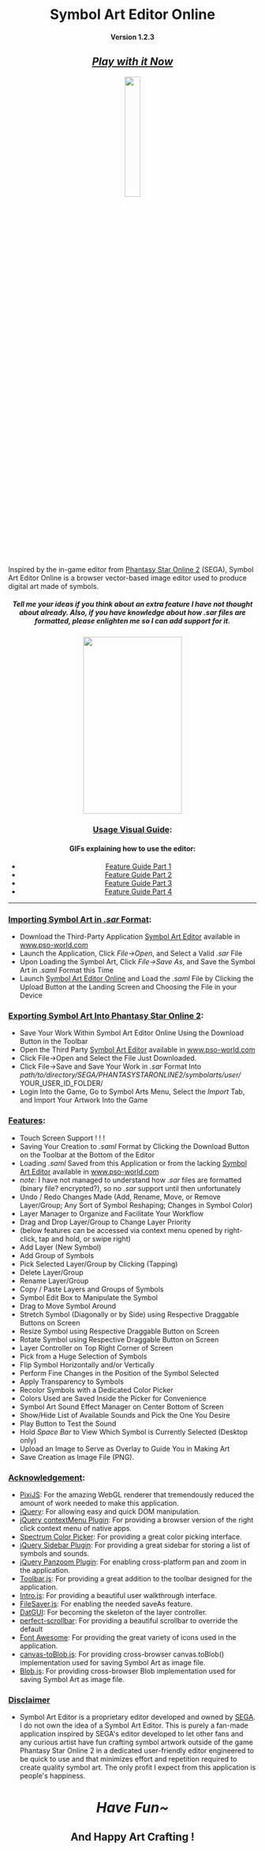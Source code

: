 <div align="center">

# Symbol Art Editor Online
#### Version 1.2.3

## [*Play with it Now*](https://malulleybovo.github.io/SymbolArtEditorOnline/)

<img height="25%" width="25%" src="https://raw.githubusercontent.com/malulleybovo/SymbolArtEditorOnline/master/css/images/arks_logo.png">

</div>

Inspired by the in-game editor from [Phantasy Star Online 2](http://pso2.jp/) (SEGA), 
Symbol Art Editor Online is a browser vector-based image editor used to produce digital art made of symbols.

<div align="center">

##### Tell me your ideas if you think about an extra feature I have not thought about already. Also, if you have knowledge about how *.sar* files are formatted, please enlighten me so I can add support for it.

</div>

<div align="center">
<img src="https://github.com/malulleybovo/SymbolArtEditorOnline/blob/master/res/walkthrough/welcome.gif" width="200" height="358" />

### [Usage Visual Guide](https://github.com/malulleybovo/SymbolArtEditorOnline/wiki/1-Usage):
#### GIFs explaining how to use the editor:
- [Feature Guide Part 1](https://github.com/malulleybovo/SymbolArtEditorOnline/wiki/1.1-Features-Part-1)
- [Feature Guide Part 2](https://github.com/malulleybovo/SymbolArtEditorOnline/wiki/1.2-Features-Part-2)
- [Feature Guide Part 3](https://github.com/malulleybovo/SymbolArtEditorOnline/wiki/1.3-Features-Part-3)
- [Feature Guide Part 4](https://github.com/malulleybovo/SymbolArtEditorOnline/wiki/1.4-Features-Part-4)
</div>

----
### [Importing Symbol Art in *.sar* Format](https://github.com/malulleybovo/SymbolArtEditorOnline/wiki/2-Importing-Symbol-Art):
- Download the Third-Party Application [Symbol Art Editor](http://www.pso-world.com/forums/showthread.php?215777-Symbol-Art-Editor-EN-Version) available in www.pso-world.com
- Launch the Application, Click *File->Open*, and Select a Valid *.sar* File
- Upon Loading the Symbol Art, Click *File->Save As*, and Save the Symbol Art in *.saml* Format this Time
- Launch [Symbol Art Editor Online](https://malulleybovo.github.io/SymbolArtEditorOnline/) and Load the *.saml* File by Clicking the Upload Button at the Landing Screen and Choosing the File in your Device

### [Exporting Symbol Art Into Phantasy Star Online 2](https://github.com/malulleybovo/SymbolArtEditorOnline/wiki/3-Exporting-Symbol-Art):
- Save Your Work Within Symbol Art Editor Online Using the Download Button in the Toolbar
- Open the Third Party [Symbol Art Editor](http://www.pso-world.com/forums/showthread.php?215777-Symbol-Art-Editor-EN-Version) available in www.pso-world.com
- Click File->Open and Select the File Just Downloaded.
- Click File->Save and Save Your Work in *.sar* Format Into *path/to/directory/SEGA/PHANTASYSTARONLINE2/symbolarts/user/* YOUR_USER_ID_FOLDER/
- Login Into the Game, Go to Symbol Arts Menu, Select the *Import* Tab, and Import Your Artwork Into the Game

### [Features](https://github.com/malulleybovo/SymbolArtEditorOnline/wiki/4-Features):
- Touch Screen Support ! ! !
- Saving Your Creation to *.saml* Format by Clicking the Download Button on the Toolbar at the Bottom of the Editor
- Loading *.saml* Saved from this Application or from the lacking [Symbol Art Editor](http://www.pso-world.com/forums/showthread.php?215777-Symbol-Art-Editor-EN-Version) available in www.pso-world.com
- *note:* I have not managed to understand how *.sar* files are formatted (binary file? encrypted?), so no *.sar* support until then unfortunately
- Undo / Redo Changes Made (Add, Rename, Move, or Remove Layer/Group; Any Sort of Symbol Reshaping; Changes in Symbol Color)
- Layer Manager to Organize and Facilitate Your Workflow
- Drag and Drop Layer/Group to Change Layer Priority
- (below features can be accessed via context menu opened by right-click, tap and hold, or swipe right)
- Add Layer (New Symbol)
- Add Group of Symbols
- Pick Selected Layer/Group by Clicking (Tapping)
- Delete Layer/Group
- Rename Layer/Group
- Copy / Paste Layers and Groups of Symbols
- Symbol Edit Box to Manipulate the Symbol
- Drag to Move Symbol Around
- Stretch Symbol (Diagonally or by Side) using Respective Draggable Buttons on Screen
- Resize Symbol using Respective Draggable Button on Screen
- Rotate Symbol using Respective Draggable Button on Screen
- Layer Controller on Top Right Corner of Screen
- Pick from a Huge Selection of Symbols
- Flip Symbol Horizontally and/or Vertically
- Perform Fine Changes in the Position of the Symbol Selected
- Apply Transparency to Symbols
- Recolor Symbols with a Dedicated Color Picker
- Colors Used are Saved Inside the Picker for Convenience
- Symbol Art Sound Effect Manager on Center Bottom of Screen
- Show/Hide List of Available Sounds and Pick the One You Desire
- Play Button to Test the Sound
- Hold *Space Bar* to View Which Symbol is Currently Selected (Desktop only)
- Upload an Image to Serve as Overlay to Guide You in Making Art
- Save Creation as Image File (PNG).

### [Acknowledgement](https://github.com/malulleybovo/SymbolArtEditorOnline/wiki/5-Acknowledgement):
- [PixiJS](http://www.pixijs.com/): For the amazing WebGL renderer that tremendously reduced the amount of work needed to make this application.
- [jQuery](https://jquery.com/): For allowing easy and quick DOM manipulation.
- [jQuery contextMenu Plugin](http://swisnl.github.io/jQuery-contextMenu/index.html): For providing a browser version of the right click context menu of native apps.
- [Spectrum Color Picker](https://bgrins.github.io/spectrum/): For providing a great color picking interface.
- [jQuery Sidebar Plugin](http://jillix.github.io/jQuery-sidebar/): For providing a great sidebar for storing a list of symbols and sounds.
- [jQuery Panzoom Plugin](https://github.com/timmywil/jquery.panzoom): For enabling cross-platform pan and zoom in the application.
- [Toolbar.js](http://paulkinzett.github.io/toolbar/): For providing a great addition to the toolbar designed for the application.
- [Intro.js](https://github.com/usablica/intro.js/): For providing a beautiful user walkthrough interface.
- [FileSaver.js](https://github.com/eligrey/FileSaver.js/): For enabling the needed saveAs feature.
- [DatGUI](https://github.com/dataarts/dat.gui): For becoming the skeleton of the layer controller.
- [perfect-scrollbar](https://github.com/noraesae/perfect-scrollbar): For providing a beautiful scrollbar to override the default
- [Font Awesome](http://fontawesome.io/): For providing the great variety of icons used in the application.
- [canvas-toBlob.js](https://github.com/eligrey/canvas-toBlob.js): For providing cross-browser canvas.toBlob() implementation used for saving Symbol Art as image file.
- [Blob.js](https://github.com/eligrey/Blob.js): For providing cross-browser Blob implementation used for saving Symbol Art as image file.

### [Disclaimer](https://github.com/malulleybovo/SymbolArtEditorOnline/wiki/6-Disclaimer)
- Symbol Art Editor is a proprietary editor developed and owned by [SEGA](http://www.sega.com/). I do not own the idea of a Symbol Art Editor. This is purely a fan-made application inspired by SEGA's editor developed to let other fans and any curious artist have fun crafting symbol artwork outside of the game Phantasy Star Online 2 in a dedicated user-friendly editor engineered to be quick to use and that minimizes effort and repetition required to create quality symbol art. The only profit I expect from this application is people's happiness.

<div align="center">

# *Have Fun~*
## And Happy Art Crafting !

</div>
